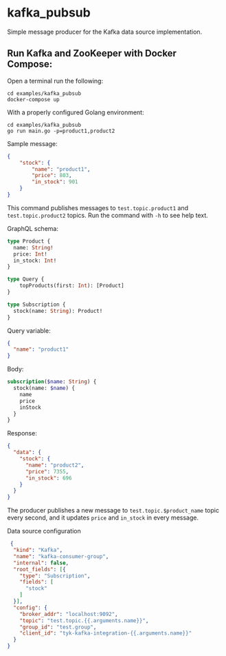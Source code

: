 # kafka_pubsub

Simple message producer for the Kafka data source implementation. 

## Run Kafka and ZooKeeper with Docker Compose:

Open a terminal run the following:

```
cd examples/kafka_pubsub
docker-compose up
```

With a properly configured Golang environment:

```
cd examples/kafka_pubsub
go run main.go -p=product1,product2
```

Sample message: 
```json
{
	"stock": {
		"name": "product1",
		"price": 803,
		"in_stock": 901
	}
}
```

This command publishes messages to `test.topic.product1` and `test.topic.product2` topics. Run the command with `-h` to see help text.

GraphQL schema:

```graphql
type Product {
  name: String!
  price: Int!
  in_stock: Int!
}

type Query {
    topProducts(first: Int): [Product]
}

type Subscription {
  stock(name: String): Product!
}
```

Query variable:

```json
{
  "name": "product1"
}
```

Body:
```graphql
subscription($name: String) {
  stock(name: $name) {
    name
    price
    inStock
  }
}
```

Response:
```json
{
  "data": {
    "stock": {
      "name": "product2",
      "price": 7355,
      "in_stock": 696
    }
  }
}
```

The producer publishes a new message to `test.topic.$product_name` topic every second, and it updates `price` and `in_stock` in every message.

Data source configuration
```json
 {
  "kind": "Kafka",
  "name": "kafka-consumer-group",
  "internal": false,
  "root_fields": [{
    "type": "Subscription",
    "fields": [
      "stock"
    ]
  }],
  "config": {
    "broker_addr": "localhost:9092",
    "topic": "test.topic.{{.arguments.name}}",
    "group_id": "test.group",
    "client_id": "tyk-kafka-integration-{{.arguments.name}}"
  }
}
```